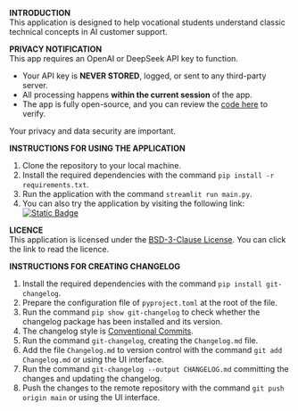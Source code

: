 **INTRODUCTION**  
This application is designed to help vocational students understand classic technical concepts in AI customer support.

**PRIVACY NOTIFICATION**  
This app requires an OpenAI or DeepSeek API key to function.

- Your API key is **NEVER STORED**, logged, or sent to any third-party server.
- All processing happens **within the current session** of the app.
- The app is fully open-source, and you can review the [code here](./) to verify.

Your privacy and data security are important.

**INSTRUCTIONS FOR USING THE APPLICATION**

1. Clone the repository to your local machine.
2. Install the required dependencies with the command `pip install -r requirements.txt`.
3. Run the application with the command `streamlit run main.py`.
4. You can also try the application by visiting the following
   link: [![Static Badge](https://img.shields.io/badge/Open%20in%20Streamlit-Daochashao-red?style=for-the-badge&logo=streamlit&labelColor=white)](https://smartcs.streamlit.app/)

**LICENCE**  
This application is licensed under the [BSD-3-Clause License](LICENSE). You can click the link to read the licence.

**INSTRUCTIONS FOR CREATING CHANGELOG**

1. Install the required dependencies with the command `pip install git-changelog`.
2. Prepare the configuration file of `pyproject.toml` at the root of the file.
3. Run the command `pip show git-changelog` to check whether the changelog package has been installed and its version.
4. The changelog style is [Conventional Commits](https://www.conventionalcommits.org/en/v1.0.0/).
5. Run the command `git-changelog`, creating the `Changelog.md` file.
6. Add the file `Changelog.md` to version control with the command `git add Changelog.md` or using the UI interface.
7. Run the command `git-changelog --output CHANGELOG.md` committing the changes and updating the changelog.
8. Push the changes to the remote repository with the command `git push origin main` or using the UI interface.
